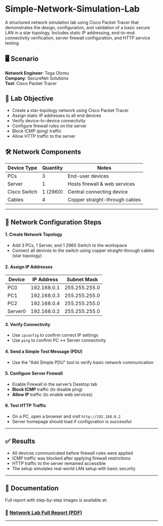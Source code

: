 # Simple-Network-Simulation-Lab
A structured network simulation lab using Cisco Packet Tracer that demonstrates the design, configuration, and validation of a basic secure LAN in a star topology. Includes static IP addressing, end-to-end connectivity verification, server firewall configuration, and HTTP service testing.
## 🖥️ Scenario
  
**Network Engineer**: Tega Olomu  
**Company**: SecureNet Solutions  
**Tool**: Cisco Packet Tracer
## 🎯 Lab Objective

- Create a star-topology network using Cisco Packet Tracer  
- Assign static IP addresses to all end devices  
- Verify device-to-device connectivity  
- Configure firewall rules on the server  
- Block ICMP (ping) traffic  
- Allow HTTP traffic to the server
## 🛠️ Network Components

| Device Type       | Quantity | Notes                             |
|-------------------|----------|-----------------------------------|
| PCs               | 3        | End-user devices                  |
| Server            | 1        | Hosts firewall & web services     |
| Cisco Switch      | 1 (2960) | Central connecting device         |
| Cables            | 4        | Copper straight-through cables    |

---

## 🧩 Network Configuration Steps
#### 1. **Create Network Topology**
- Add 3 PCs, 1 Server, and 1 2960 Switch to the workspace
- Connect all devices to the switch using copper straight-through cables (star topology)

#### 2. **Assign IP Addresses**
| Device  | IP Address     | Subnet Mask       |
|---------|----------------|-------------------|
| PC0     | 192.168.0.1    | 255.255.255.0     |
| PC1     | 192.168.0.3    | 255.255.255.0     |
| PC2     | 192.168.0.4    | 255.255.255.0     |
| Server0 | 192.168.0.2    | 255.255.255.0     |

#### 3. **Verify Connectivity**
- Use `ipconfig` to confirm correct IP settings
- Use `ping` to confirm PC ↔ Server connectivity

#### 4. **Send a Simple Test Message (PDU)**
- Use the "Add Simple PDU" tool to verify basic network communication

#### 5. **Configure Server Firewall**
- Enable Firewall in the server’s Desktop tab
- **Block ICMP** traffic (to disable ping)
- **Allow IP** traffic (to enable web services)

#### 6. **Test HTTP Traffic**
- On a PC, open a browser and visit `http://192.168.0.2`
- Server homepage should load if configuration is successful

---

## ✅ Results

- All devices communicated before firewall rules were applied  
- ICMP traffic was blocked after applying firewall restrictions  
- HTTP traffic to the server remained accessible  
- The setup simulates real-world LAN setup with basic security

---
## 📄 Documentation

Full report with step-by-step images is available at:  
### 📄 [Network Lab Full Report (PDF)](https://drive.google.com/file/d/1GI7JK-oCBBmSZzTBrnhlv_UrjSEs_j0V/view?usp=drive_link)

---

